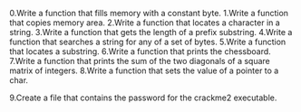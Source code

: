 0.Write a function that fills memory with a constant byte.
1.Write a function that copies memory area.
2.Write a function that locates a character in a string.
3.Write a function that gets the length of a prefix substring.
4.Write a function that searches a string for any of a set of bytes.
5.Write a function that locates a substring.
6.Write a function that prints the chessboard.
7.Write a function that prints the sum of the two diagonals of a square matrix of integers.
8.Write a function that sets the value of a pointer to a char.

9.Create a file that contains the password for the crackme2 executable.
